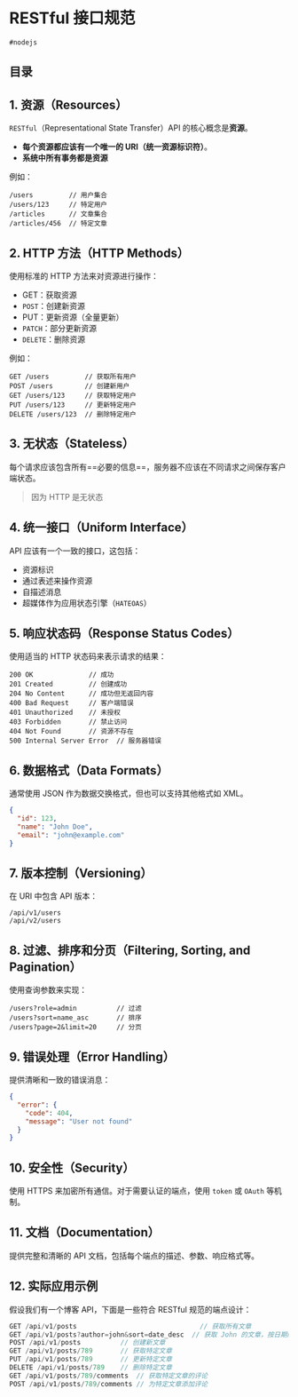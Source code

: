 
# RESTful 接口规范

`#nodejs` 


## 目录
<!-- toc -->
 ## 1. 资源（Resources） 

`RESTful`（Representational State Transfer）API 的核心概念是**资源**。
- **每个资源都应该有一个唯一的 URI（统一资源标识符）**。
- **系统中所有事务都是资源**

例如：

```
/users         // 用户集合
/users/123     // 特定用户
/articles      // 文章集合
/articles/456  // 特定文章
```

## 2. HTTP 方法（HTTP Methods）

使用标准的 HTTP 方法来对资源进行操作：

- GET：获取资源
- `POST`：创建新资源
- PUT：更新资源（全量更新）
- `PATCH`：部分更新资源
- `DELETE`：删除资源

例如：

```
GET /users         // 获取所有用户
POST /users        // 创建新用户
GET /users/123     // 获取特定用户
PUT /users/123     // 更新特定用户
DELETE /users/123  // 删除特定用户
```

## 3. 无状态（Stateless）

每个请求应该包含所有==必要的信息==，服务器不应该在不同请求之间保存客户端状态。

>  因为 HTTP 是无状态

## 4. 统一接口（Uniform Interface）

API 应该有一个一致的接口，这包括：

- 资源标识
- 通过表述来操作资源
- 自描述消息
- 超媒体作为应用状态引擎（`HATEOAS`）

## 5. 响应状态码（Response Status Codes）

使用适当的 HTTP 状态码来表示请求的结果：

```
200 OK              // 成功
201 Created         // 创建成功
204 No Content      // 成功但无返回内容
400 Bad Request     // 客户端错误
401 Unauthorized    // 未授权
403 Forbidden       // 禁止访问
404 Not Found       // 资源不存在
500 Internal Server Error  // 服务器错误
```

## 6. 数据格式（Data Formats）

通常使用 JSON 作为数据交换格式，但也可以支持其他格式如 XML。

```json
{
  "id": 123,
  "name": "John Doe",
  "email": "john@example.com"
}
```

## 7. 版本控制（Versioning）

在 URI 中包含 API 版本：

```
/api/v1/users
/api/v2/users
```

## 8. 过滤、排序和分页（Filtering, Sorting, and Pagination）

使用查询参数来实现：

```
/users?role=admin          // 过滤
/users?sort=name_asc       // 排序
/users?page=2&limit=20     // 分页
```

## 9. 错误处理（Error Handling）

提供清晰和一致的错误消息：

```json
{
  "error": {
    "code": 404,
    "message": "User not found"
  }
}
```

## 10. 安全性（Security）

使用 HTTPS 来加密所有通信。对于需要认证的端点，使用 `token` 或 `OAuth` 等机制。

## 11. 文档（Documentation）

提供完整和清晰的 API 文档，包括每个端点的描述、参数、响应格式等。

## 12. 实际应用示例

假设我们有一个博客 API，下面是一些符合 RESTful 规范的端点设计：

```js
GET /api/v1/posts                               // 获取所有文章
GET /api/v1/posts?author=john&sort=date_desc  // 获取 John 的文章，按日期降序排列
POST /api/v1/posts          // 创建新文章
GET /api/v1/posts/789       // 获取特定文章
PUT /api/v1/posts/789       // 更新特定文章
DELETE /api/v1/posts/789    // 删除特定文章
GET /api/v1/posts/789/comments  // 获取特定文章的评论
POST /api/v1/posts/789/comments // 为特定文章添加评论
```


